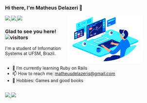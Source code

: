 ### Hi there, I'm Matheus Delazeri 👋


<a href="https://www.linkedin.com/in/matheus-delazeri-296702139/">
<img height="25em" src="https://img.shields.io/badge/LinkedIn-0077B5?style=for-the-badge&logo=linkedin&logoColor=white" />
</a>
<a href="https://www.instagram.com/matheus.delazeri/">
<img height="25em" src="https://img.shields.io/badge/Instagram-E4405F?style=for-the-badge&logo=instagram&logoColor=white" />
</a>
<a href="https://stackoverflow.com/users/14709132/matheus-delazeri?tab=profile">
<img height="25em" src="https://img.shields.io/badge/Stack_Overflow-FE7A16?style=for-the-badge&logo=stack-overflow&logoColor=white" />
</a>

<img align="right" width="50%" src="./img/pc.png" style="padding-right:10% !important" >

    
### Glad to see you here!  ![visitors](https://visitor-badge.glitch.me/badge?page_id=${matheus-delazeri}.${380019460})

I'm a student of Information Systems at UFSM, Brazil.
<br><br>
- 🌱 I’m currently learning Ruby on Rails
- 📫 How to reach me: matheusdelazeris@gmail.com
- :speech_balloon: Hobbies: Games and good books
<br><br>
<a href="https://github.com/anuraghazra/github-readme-stats">
    <img height="165em" src="https://github-readme-stats.vercel.app/api?username=matheus-delazeri&show_icons=true&hide_border=true&count_private=true" />
</a>
<a href="https://github.com/anuraghazra/convoychat">
    <img height="165em" src="https://github-readme-stats.vercel.app/api/top-langs/?username=matheus-delazeri&hide=tex&layout=compact&hide_border=true" />
</a>

